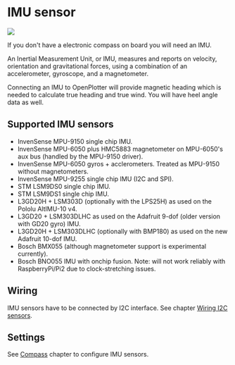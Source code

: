 # IMU sensor

![](imu.png)

If you don't have a electronic compass on board you will need an IMU.

An Inertial Measurement Unit, or IMU, measures and reports on velocity, orientation and gravitational forces, using a combination of an accelerometer, gyroscope, and a magnetometer.

Connecting an IMU to OpenPlotter will provide magnetic heading which is needed to calculate true heading and true wind. You will have heel angle data as well.

## Supported IMU sensors

* InvenSense MPU-9150 single chip IMU.
* InvenSense MPU-6050 plus HMC5883 magnetometer on MPU-6050's aux bus \(handled by the MPU-9150 driver\).
* InvenSense MPU-6050 gyros + acclerometers. Treated as MPU-9150 without magnetometers.
* InvenSense MPU-9255 single chip IMU \(I2C and SPI\).
* STM LSM9DS0 single chip IMU.
* STM LSM9DS1 single chip IMU.
* L3GD20H + LSM303D \(optionally with the LPS25H\) as used on the Pololu AltIMU-10 v4.
* L3GD20 + LSM303DLHC as used on the Adafruit 9-dof \(older version with GD20 gyro\) IMU.
* L3GD20H + LSM303DLHC \(optionally with BMP180\) as used on the new Adafruit 10-dof IMU.
* Bosch BMX055 \(although magnetometer support is experimental currently\).
* Bosch BNO055 IMU with onchip fusion. Note: will not work reliably with RaspberryPi/Pi2 due to clock-stretching issues.

## Wiring

IMU sensors have to be connected by I2C interface. See chapter [Wiring I2C sensors](/wiring-i2c-sensors.md).

## Settings

See [Compass](/compass.md) chapter to configure IMU sensors.
